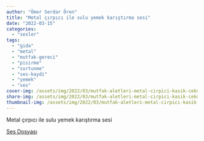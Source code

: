 ```yaml
---
author: "Ömer Serdar Ören"
title: "Metal çırpıcı ile sulu yemek karıştırma sesi"
date: "2022-03-15"
categories: 
  - "sesler"
tags: 
  - "gida"
  - "metal"
  - "mutfak-gereci"
  - "pisirme"
  - "surtunme"
  - "ses-kaydi"
  - "yemek"
  - "ses"
cover-img: /assets/img/2022/03/mutfak-aletleri-metal-cirpici-kasik-cekmece-bicak-kepce.jpg
share-img: /assets/img/2022/03/mutfak-aletleri-metal-cirpici-kasik-cekmece-bicak-kepce.jpg
thumbnail-img: /assets/img/2022/03/mutfak-aletleri-metal-cirpici-kasik-cekmece-bicak-kepce.jpg
---
```


Metal çırpıcı ile sulu yemek karıştırma sesi

[Ses Dosyası](/assets/sounds/2022/03/metal-cirpici-ile-sulu-yemek-karistirma-sesi.mp3)
